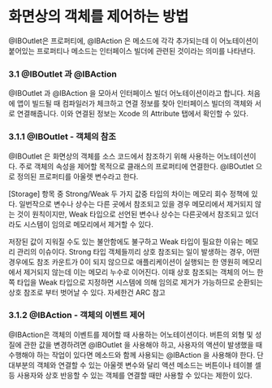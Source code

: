 # 화면상의 객체를 제어하는 방법

@IBOutlet은 프로퍼티에, @IBAction 은 메소드에 각각 추가되는데 이 어노테이션이 붙어있는 프로퍼티나 메소드는 인터페이스 빌더에 관련된 것이라는 의미를 나타낸다. 

### 3.1 @IBOutlet 과 @IBAction 

@IBOutlet 과 @IBAction 을 모아서 인터페이스 빌더 어노테이션이라고 합니다. 처음에 앱이 빌드될 때 컴파일러가 체크하고 연결 정보를 찾아 인터페이스 빌더의 객체와 서로 연결해줍니다. 이와 연결된 정보는 Xcode 의 Attribute 탭에서 확인할 수 있다. 

### 3.1.1 @IBOutlet - 객체의 참조

@IBOutlet 은 화면상의 객체를 소스 코드에서 참조하기 위해 사용하는 어노테이션이다. 주로 객체의 속성을 제어할 목적으로 클래스의 프로퍼티에 연결한다. @IBOutlet 으로 정의된 프로퍼티를 아울렛 변수라고 한다. 
 
[Storage] 항목 중 Strong/Weak 두 가지 값중 타입의 차이는 메모리 회수 정책에 있다. 일번작으로 변수나 상수는 다른 곳에서 참조되고 있을 경우 메모리에서 제거되지 않는 것이 원칙이지만, Weak 타입으로 선언된 변수나 상수는 다른곳에서 참조되고 있더라도 시스템이 임의로 메모리에서 제거할 수 있다. 
 
저장된 값이 지워질 수도 있는 불안함에도 불구하고 Weak 타입이 필요한 이유는 메모리 관리의 이슈이다. Strong 타입 객체들끼리 상호 참조되는 일이 발생하는 경우, 어떤 경우에도 참조 카운트가 0이 되지 않으므로 애플리케이션이 실행되는 한 영원히 메모리에서 제거되지 않는데 이는 메모리 누수로 이어진다. 이때 상호 참조되는 객체의 어느 한쪽 타입을 Weak 타입으로 지정하면 시스템에 의해 임의로 제거가 가능하므로 순환되는 상호 참조로 부터 벗어날 수 있다. 자세한건 ARC 참고
 
### 3.1.2 @IBAction - 객체의 이벤트 제어
 
@IBAction은 객체의 이벤트를 제어할 때 사용하는 어노테이션이다. 버튼의 외형 및 성질에 관한 값을 변경하려면 @IBOutlet 을 사용해야 하고, 사용자의 액션이 발생했을 때 수행해야 하는 작업이 있다면 메소드와 함께 사용되는 @IBAction 을 사용해야 한다. 단 대부분의 객체와 연결할 수 있는 아울렛 변수와 달리 액션 메소드는 버튼이나 테이블 셀 등 사용자와 상호 반응할 수 있는 객체를 연결할 때만 사용할 수 있다는 제한이 있다.
 
### 

